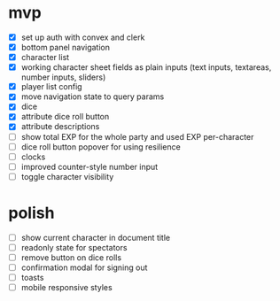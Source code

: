 # mvp

- [x] set up auth with convex and clerk
- [x] bottom panel navigation
- [x] character list
- [x] working character sheet fields as plain inputs (text inputs, textareas, number inputs, sliders)
- [x] player list config
- [x] move navigation state to query params
- [x] dice
- [x] attribute dice roll button
- [x] attribute descriptions
- [ ] show total EXP for the whole party and used EXP per-character
- [ ] dice roll button popover for using resilience
- [ ] clocks
- [ ] improved counter-style number input
- [ ] toggle character visibility

# polish

- [ ] show current character in document title
- [ ] readonly state for spectators
- [ ] remove button on dice rolls
- [ ] confirmation modal for signing out
- [ ] toasts
- [ ] mobile responsive styles
